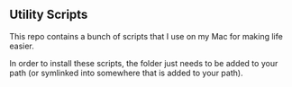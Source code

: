 ## Utility Scripts

This repo contains a bunch of scripts that I use on my Mac for making life easier.

In order to install these scripts, the folder just needs to be added to your path (or symlinked into somewhere that is added to your path).
